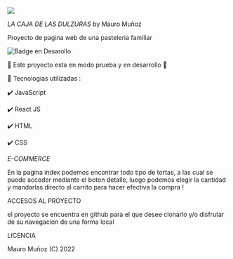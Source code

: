 
<img src='logo-del-pastel-blanco-postre-de-pasteles-fondo-rosa-logotipo-simple-en-ilustración-170336703'> </img>


<em> LA CAJA DE LAS DULZURAS </em> by Mauro Muñoz

Proyecto de pagina web de una pasteleria familiar

![Badge en Desarollo](https://img.shields.io/badge/STATUS-EN%20DESAROLLO-green)

:strawberry: Este proyecto esta en modo prueba y en desarrollo :strawberry:	

:pushpin: Tecnologias utilizadas : 

:heavy_check_mark: JavaScript 

:heavy_check_mark: React JS 

:heavy_check_mark: HTML 

:heavy_check_mark: CSS 

<em> E-COMMERCE </em>

En la pagina index podemos encontrar todo tipo de tortas, a las cual se puede acceder mediante el boton detalle, luego podemos elegir la cantidad y mandarlas directo al carrito para hacer efectiva la compra !

</em> ACCESOS AL PROYECTO </em> 

el proyecto se encuentra en github para el que desee clonarlo y/o disfrutar de su navegacion de una forma local 

</em> LICENCIA </em>

Mauro Muñoz (C) 2022

